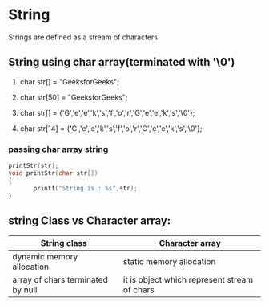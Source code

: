 # String
 Strings are defined as a stream of characters.

## String using char array(terminated with '\0')
 1. char str[] = "GeeksforGeeks";

 2. char str[50] = "GeeksforGeeks";

 3. char str[] = {'G','e','e','k','s','f','o','r','G','e','e','k','s','\0'};

 4. char str[14] = {'G','e','e','k','s','f','o','r','G','e','e','k','s','\0'}; 

### passing char array string
 ```C++
 printStr(str);
 void printStr(char str[]) 
 { 
        printf("String is : %s",str); 
 }
 ```

## string Class vs Character array:
String class | Character array       
------------ | --------------- 
dynamic memory allocation | static memory allocation
array of chars terminated by null | it is object which represent stream of chars
